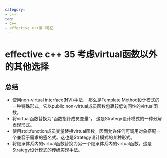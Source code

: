 ```yaml
---
category: 
- C++
tag:
- C++
- effective c++读书笔记
---
```


# effective c++ 35 考虑virtual函数以外的其他选择

## 总结
- 使用non-virtual interface(NVI)手法， 那么是Template Method设计模式的一种特殊形式。它以public non-virtual成员函数包裹较低访问性的virtual函数。
- 将virtual函数替换为"函数指针成员变量"， 这是Strategy设计模式的一种分解表现形式。
- 使用std::function成员变量替换virtual函数，因而允许任何可调用对象搭配一个兼容于需求的签名式。这也是Strategy设计模式的某种形式。
- 将继承体系内的virtual函数替换为另一个继承体系内的virtual函数。这是Strategy设计模式的传统实现手法。

